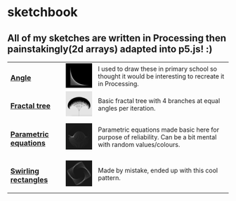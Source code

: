# sketchbook

<h2>All of my sketches are written in Processing then <strong>pain</strong>stakingly(2d arrays) adapted into p5.js! :)</h2>

<table style="width:100%">
  <tr>
    <td><h3><a href="https://venomswitch.github.io/sketchbook/angleSketch/">Angle</a></h3></td>
    <td><img src="images/angleIMG.png" alt="angle img" width="200"/></td>
    <td>I used to draw these in primary school so thought it would be interesting to recreate it in Processing.</td>
  </tr>
  <tr>
    <td><h3><a href="https://venomswitch.github.io/sketchbook/fractalTree/">Fractal tree</a></h3></td>
    <td><img src="images/fractalTreeIMG.png" alt="fractal tree img" width="200"/></td>
    <td>Basic fractal tree with 4 branches at equal angles per iteration.</td>
  </tr>
  <tr>
    <td><h3><a href="https://venomswitch.github.io/sketchbook/parametricP5/">Parametric equations</a></h3></td>
    <td><img src="images/paraEquaIMG.png" alt="parametric equations img" width="200"/></td>
    <td>Parametric equations made basic here for purpose of reliability. Can be a bit mental with random values/colours.</td>
  </tr>
  <tr>
    <td><h3><a href="https://venomswitch.github.io/sketchbook/swirlingRectp5">Swirling rectangles</a></h3></td>
    <td><img src="images/swirlingRectIMG.png" alt="swirling rect img" width="200"/></td>
    <td>Made by mistake, ended up with this cool pattern.</td>
  </tr>
</table>
